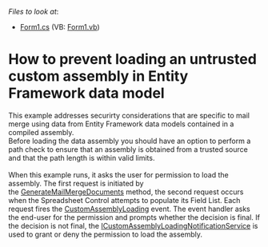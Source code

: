 <!-- default file list -->
*Files to look at*:

* [Form1.cs](./CS/MailMergeEFData/Form1.cs) (VB: [Form1.vb](./VB/MailMergeEFData/Form1.vb))
<!-- default file list end -->
# How to prevent loading an untrusted custom assembly in Entity Framework data model


This example addresses securirty considerations that are specific to mail merge using data from Entity Framework data models contained in a compiled assembly.<br>Before loading the data assembly you should have an option to perform a path check to ensure that an assembly is obtained from a trusted source and that the path length is within valid limits.<br><br>When this example runs, it asks the user for permission to load the assembly. The first request is initiated by the <a href="http://help.devexpress.com/#CoreLibraries/DevExpressSpreadsheetIWorkbook_GenerateMailMergeDocumentstopic">GenerateMailMergeDocuments</a> method, the second request occurs when the Spreadsheet Control attempts to populate its Field List. Each request fires the <a href="http://help.devexpress.com/#WindowsForms/DevExpressXtraSpreadsheetSpreadsheetControl_CustomAssemblyLoadingtopic">CustomAssemblyLoading</a> event. The event handler asks the end-user for the permission and prompts whether the decision is final. If the decision is not final, the <a href="http://help.devexpress.com/#CoreLibraries/clsDevExpressXtraSpreadsheetServicesICustomAssemblyLoadingNotificationServicetopic">ICustomAssemblyLoadingNotificationService</a> is used to grant or deny the permission to load the assembly.

<br/>


